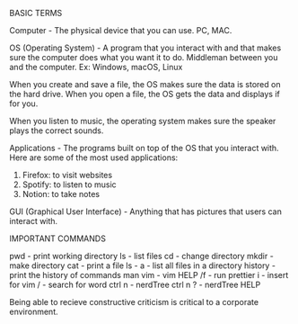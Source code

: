 BASIC TERMS

Computer - The physical device that you can use. PC, MAC.

OS (Operating System) - A program that you interact with and that makes sure the computer does what you want it to do. Middleman between you and the computer.
Ex: Windows, macOS, Linux

  When you create and save a file, the OS makes sure the data is stored on the hard drive. When you open a file, the OS gets the data and displays if for you.

  When you listen to music, the operating system makes sure the speaker plays the correct sounds.


Applications - The programs built on top of the OS that you interact with. Here are some of the most used applications:
  1. Firefox: to visit websites
  2. Spotify: to listen to music
  3. Notion: to take notes

GUI (Graphical User Interface) - Anything that has pictures that users can interact with.

IMPORTANT COMMANDS 

pwd - print working directory
ls - list files
cd - change directory
mkdir - make directory
cat - print a file
ls - a - list all files in a directory
history - print the history of commands
man vim - vim HELP
/f - run prettier
i - insert for vim
/<word> - search for word
ctrl n - nerdTree
ctrl n ? - nerdTree HELP

Being able to recieve constructive criticism is critical to a corporate environment.
